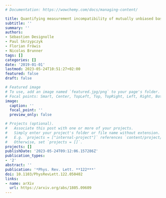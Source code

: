 ```yaml
---
# Documentation: https://wowchemy.com/docs/managing-content/

title: Quantifying measurement incompatibility of mutually unbiased bases
subtitle: ''
summary: ''
authors:
- Sébastien Designolle
- Paul Skrzypczyk
- Florian Fröwis
- Nicolas Brunner
tags: []
categories: []
date: '2019-01-01'
lastmod: 2023-05-24T10:51:27+02:00
featured: false
draft: false

# Featured image
# To use, add an image named `featured.jpg/png` to your page's folder.
# Focal points: Smart, Center, TopLeft, Top, TopRight, Left, Right, BottomLeft, Bottom, BottomRight.
image:
  caption: ''
  focal_point: ''
  preview_only: false

# Projects (optional).
#   Associate this post with one or more of your projects.
#   Simply enter your project's folder or file name without extension.
#   E.g. `projects = ["internal-project"]` references `content/project/deep-learning/index.md`.
#   Otherwise, set `projects = []`.
projects: []
publishDate: '2023-05-24T09:12:06.157286Z'
publication_types:
- '2'
abstract: ''
publication: '*Phys. Rev. Lett. **122***'
doi: 10.1103/PhysRevLett.122.050402
links:
- name: arXiv
  url: https://arxiv.org/abs/1805.09609
---
```

